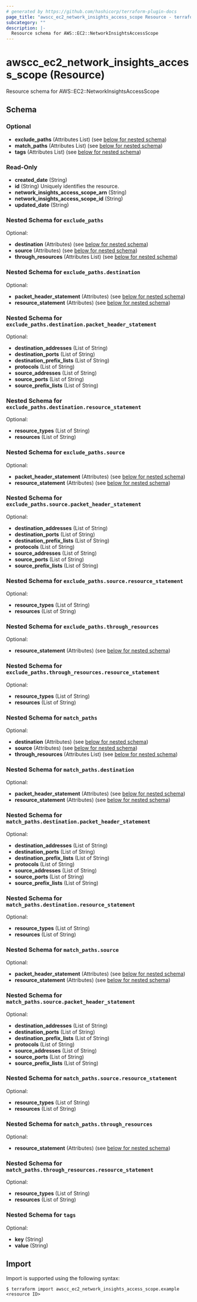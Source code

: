 ```yaml
---
# generated by https://github.com/hashicorp/terraform-plugin-docs
page_title: "awscc_ec2_network_insights_access_scope Resource - terraform-provider-awscc"
subcategory: ""
description: |-
  Resource schema for AWS::EC2::NetworkInsightsAccessScope
---
```


# awscc_ec2_network_insights_access_scope (Resource)

Resource schema for AWS::EC2::NetworkInsightsAccessScope



<!-- schema generated by tfplugindocs -->
## Schema

### Optional

- **exclude_paths** (Attributes List) (see [below for nested schema](#nestedatt--exclude_paths))
- **match_paths** (Attributes List) (see [below for nested schema](#nestedatt--match_paths))
- **tags** (Attributes List) (see [below for nested schema](#nestedatt--tags))

### Read-Only

- **created_date** (String)
- **id** (String) Uniquely identifies the resource.
- **network_insights_access_scope_arn** (String)
- **network_insights_access_scope_id** (String)
- **updated_date** (String)

<a id="nestedatt--exclude_paths"></a>
### Nested Schema for `exclude_paths`

Optional:

- **destination** (Attributes) (see [below for nested schema](#nestedatt--exclude_paths--destination))
- **source** (Attributes) (see [below for nested schema](#nestedatt--exclude_paths--source))
- **through_resources** (Attributes List) (see [below for nested schema](#nestedatt--exclude_paths--through_resources))

<a id="nestedatt--exclude_paths--destination"></a>
### Nested Schema for `exclude_paths.destination`

Optional:

- **packet_header_statement** (Attributes) (see [below for nested schema](#nestedatt--exclude_paths--destination--packet_header_statement))
- **resource_statement** (Attributes) (see [below for nested schema](#nestedatt--exclude_paths--destination--resource_statement))

<a id="nestedatt--exclude_paths--destination--packet_header_statement"></a>
### Nested Schema for `exclude_paths.destination.packet_header_statement`

Optional:

- **destination_addresses** (List of String)
- **destination_ports** (List of String)
- **destination_prefix_lists** (List of String)
- **protocols** (List of String)
- **source_addresses** (List of String)
- **source_ports** (List of String)
- **source_prefix_lists** (List of String)


<a id="nestedatt--exclude_paths--destination--resource_statement"></a>
### Nested Schema for `exclude_paths.destination.resource_statement`

Optional:

- **resource_types** (List of String)
- **resources** (List of String)



<a id="nestedatt--exclude_paths--source"></a>
### Nested Schema for `exclude_paths.source`

Optional:

- **packet_header_statement** (Attributes) (see [below for nested schema](#nestedatt--exclude_paths--source--packet_header_statement))
- **resource_statement** (Attributes) (see [below for nested schema](#nestedatt--exclude_paths--source--resource_statement))

<a id="nestedatt--exclude_paths--source--packet_header_statement"></a>
### Nested Schema for `exclude_paths.source.packet_header_statement`

Optional:

- **destination_addresses** (List of String)
- **destination_ports** (List of String)
- **destination_prefix_lists** (List of String)
- **protocols** (List of String)
- **source_addresses** (List of String)
- **source_ports** (List of String)
- **source_prefix_lists** (List of String)


<a id="nestedatt--exclude_paths--source--resource_statement"></a>
### Nested Schema for `exclude_paths.source.resource_statement`

Optional:

- **resource_types** (List of String)
- **resources** (List of String)



<a id="nestedatt--exclude_paths--through_resources"></a>
### Nested Schema for `exclude_paths.through_resources`

Optional:

- **resource_statement** (Attributes) (see [below for nested schema](#nestedatt--exclude_paths--through_resources--resource_statement))

<a id="nestedatt--exclude_paths--through_resources--resource_statement"></a>
### Nested Schema for `exclude_paths.through_resources.resource_statement`

Optional:

- **resource_types** (List of String)
- **resources** (List of String)




<a id="nestedatt--match_paths"></a>
### Nested Schema for `match_paths`

Optional:

- **destination** (Attributes) (see [below for nested schema](#nestedatt--match_paths--destination))
- **source** (Attributes) (see [below for nested schema](#nestedatt--match_paths--source))
- **through_resources** (Attributes List) (see [below for nested schema](#nestedatt--match_paths--through_resources))

<a id="nestedatt--match_paths--destination"></a>
### Nested Schema for `match_paths.destination`

Optional:

- **packet_header_statement** (Attributes) (see [below for nested schema](#nestedatt--match_paths--destination--packet_header_statement))
- **resource_statement** (Attributes) (see [below for nested schema](#nestedatt--match_paths--destination--resource_statement))

<a id="nestedatt--match_paths--destination--packet_header_statement"></a>
### Nested Schema for `match_paths.destination.packet_header_statement`

Optional:

- **destination_addresses** (List of String)
- **destination_ports** (List of String)
- **destination_prefix_lists** (List of String)
- **protocols** (List of String)
- **source_addresses** (List of String)
- **source_ports** (List of String)
- **source_prefix_lists** (List of String)


<a id="nestedatt--match_paths--destination--resource_statement"></a>
### Nested Schema for `match_paths.destination.resource_statement`

Optional:

- **resource_types** (List of String)
- **resources** (List of String)



<a id="nestedatt--match_paths--source"></a>
### Nested Schema for `match_paths.source`

Optional:

- **packet_header_statement** (Attributes) (see [below for nested schema](#nestedatt--match_paths--source--packet_header_statement))
- **resource_statement** (Attributes) (see [below for nested schema](#nestedatt--match_paths--source--resource_statement))

<a id="nestedatt--match_paths--source--packet_header_statement"></a>
### Nested Schema for `match_paths.source.packet_header_statement`

Optional:

- **destination_addresses** (List of String)
- **destination_ports** (List of String)
- **destination_prefix_lists** (List of String)
- **protocols** (List of String)
- **source_addresses** (List of String)
- **source_ports** (List of String)
- **source_prefix_lists** (List of String)


<a id="nestedatt--match_paths--source--resource_statement"></a>
### Nested Schema for `match_paths.source.resource_statement`

Optional:

- **resource_types** (List of String)
- **resources** (List of String)



<a id="nestedatt--match_paths--through_resources"></a>
### Nested Schema for `match_paths.through_resources`

Optional:

- **resource_statement** (Attributes) (see [below for nested schema](#nestedatt--match_paths--through_resources--resource_statement))

<a id="nestedatt--match_paths--through_resources--resource_statement"></a>
### Nested Schema for `match_paths.through_resources.resource_statement`

Optional:

- **resource_types** (List of String)
- **resources** (List of String)




<a id="nestedatt--tags"></a>
### Nested Schema for `tags`

Optional:

- **key** (String)
- **value** (String)

## Import

Import is supported using the following syntax:

```shell
$ terraform import awscc_ec2_network_insights_access_scope.example <resource ID>
```

